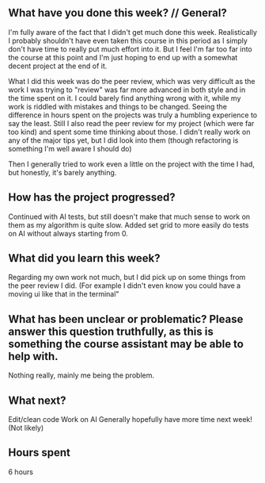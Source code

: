 ## What have you done this week? // General?
I'm fully aware of the fact that I didn't get much done this week. 
Realistically I probably shouldn't have even taken this course in this period as I simply don't have time to really put much effort into it. 
But I feel I'm far too far into the course at this point and I'm just hoping to end up with a somewhat decent project at the end of it.

What I did this week was do the peer review, which was very difficult as the work I was trying to "review" was far more advanced in both style and in the time spent on it. 
I could barely find anything wrong with it, while my work is riddled with mistakes and things to be changed. 
Seeing the difference in hours spent on the projects was truly a humbling experience to say the least.
Still I also read the peer review for my project (which were far too kind) and spent some time thinking about those. 
I didn't really work on any of the major tips yet, but I did look into them (though refactoring is something I'm well aware I should do)

Then I generally tried to work even a little on the project with the time I had, but honestly, it's barely anything.

## How has the project progressed?
Continued with AI tests, but still doesn't make that much sense to work on them as my algorithm is quite slow.
Added set grid to more easily do tests on AI without always starting from 0.

## What did you learn this week?
Regarding my own work not much, but I did pick up on some things from the peer review I did. (For example I didn't even know you could have a moving ui like that in the terminal"

## What has been unclear or problematic? Please answer this question truthfully, as this is something the course assistant may be able to help with.
Nothing really, mainly me being the problem.

## What next?
Edit/clean code
Work on AI
Generally hopefully have more time next week! (Not likely)

## Hours spent
6 hours
